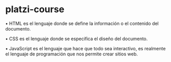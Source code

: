 # platzi-course
 
 •	HTML es el lenguaje donde se define la información o el contenido del documento.
 
•	CSS es el lenguaje donde se especifica el diseño del documento.

•	JavaScript es el lenguaje que hace que todo sea interactivo, es realmente el lenguaje de programación que nos permite crear sitios web.

